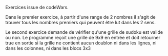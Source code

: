 Exercices issue de codeWars.

Dans le premier exercice, à partir d'une range de 2 nombres il s'agit de trouver tous les nombres premiers qui peuvent être lut dans les 2 sens.

Le second exercice demande de vérifier qu'une grille de sudoku est valide ou non.
Le programme reçoit une grille de 9x9 en entrée et doit retourner true en sortie si la grille ne contient aucun doublon ni dans les lignes, ni dans les colonnes, ni dans les blocs 3x3
